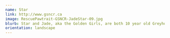 ```yaml
---
name: Star
link: http://www.gsncr.ca
image: RescuePawtrait-GSNCR-JadeStar-09.jpg
blurb: Star and Jade, aka the Golden Girls, are both 10 year old Greyhounds bonded sisters.
orientation: landscape
---
```

